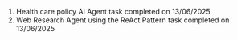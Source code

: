 1. Health care policy AI Agent task completed on 13/06/2025
2. Web Research Agent using the ReAct Pattern task completed on 13/06/2025
